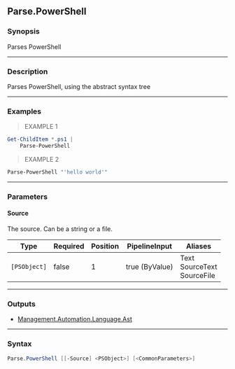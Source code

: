 Parse.PowerShell
----------------

### Synopsis
Parses PowerShell

---

### Description

Parses PowerShell, using the abstract syntax tree

---

### Examples
> EXAMPLE 1

```PowerShell
Get-ChildItem *.ps1 | 
    Parse-PowerShell
```
> EXAMPLE 2

```PowerShell
Parse-PowerShell "'hello world'"
```

---

### Parameters
#### **Source**
The source.  Can be a string or a file.

|Type        |Required|Position|PipelineInput |Aliases                           |
|------------|--------|--------|--------------|----------------------------------|
|`[PSObject]`|false   |1       |true (ByValue)|Text<br/>SourceText<br/>SourceFile|

---

### Outputs
* [Management.Automation.Language.Ast](https://learn.microsoft.com/en-us/dotnet/api/System.Management.Automation.Language.Ast)

---

### Syntax
```PowerShell
Parse.PowerShell [[-Source] <PSObject>] [<CommonParameters>]
```
